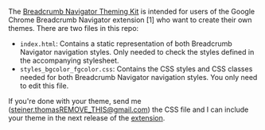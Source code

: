 The [Breadcrumb Navigator Theming Kit](http://tomayac.github.io/Breadcrumb-Navigator-Theming-Kit/)
is intended for users of the Google Chrome
Breadcrumb Navigator extension [1] who want to create their own themes. There
are two files in this repo:

* `index.html`:
  Contains a static representation of both Breadcrumb Navigator navigation
  styles. Only needed to check the styles defined in the accompanying
  stylesheet.
* `styles_bgcolor_fgcolor.css`:
  Contains the CSS styles and CSS classes needed for both Breadcrumb Navigator
  navigation styles. You only need to edit this file.

If you're done with your theme, send me (steiner.thomasREMOVE_THIS@gmail.com)
the CSS file and I can include your theme in the next release of the
[extension](https://chrome.google.com/extensions/detail/hphdahmligbkhjoedbpeoigbmopehdhm).
